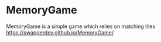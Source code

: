 # MemoryGame
MemoryGame is a simple game which relies on matching tiles
https://swapperdev.github.io/MemoryGame/
